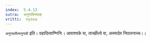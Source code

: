 ```yaml
---
index:  5.4.13
sutra:  अनुगादिनष्ठक्
vritti:  nyasa
---
```


`अनुगदतीत्यनुगादी` इति। ग्रहादित्वाण्णिनिः। आवाश्यके वा, ताच्छील्ये वा, अस्मादेव निपातनाच्च।।

